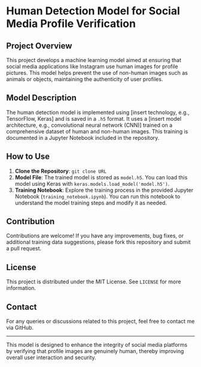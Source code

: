 # Human Detection Model for Social Media Profile Verification

## Project Overview
This project develops a machine learning model aimed at ensuring that social media applications like Instagram use human images for profile pictures. This model helps prevent the use of non-human images such as animals or objects, maintaining the authenticity of user profiles.

## Model Description
The human detection model is implemented using [insert technology, e.g., TensorFlow, Keras] and is saved in a `.h5` format. It uses a [insert model architecture, e.g., convolutional neural network (CNN)] trained on a comprehensive dataset of human and non-human images. This training is documented in a Jupyter Notebook included in the repository.

## How to Use
1. **Clone the Repository**: `git clone URL`
2. **Model File**: The trained model is stored as `model.h5`. You can load this model using Keras with `keras.models.load_model('model.h5')`.
3. **Training Notebook**: Explore the training process in the provided Jupyter Notebook (`training_notebook.ipynb`). You can run this notebook to understand the model training steps and modify it as needed.

## Contribution
Contributions are welcome! If you have any improvements, bug fixes, or additional training data suggestions, please fork this repository and submit a pull request.

## License
This project is distributed under the MIT License. See `LICENSE` for more information.

## Contact
For any queries or discussions related to this project, feel free to contact me via GitHub.

---

This model is designed to enhance the integrity of social media platforms by verifying that profile images are genuinely human, thereby improving overall user interaction and security.
